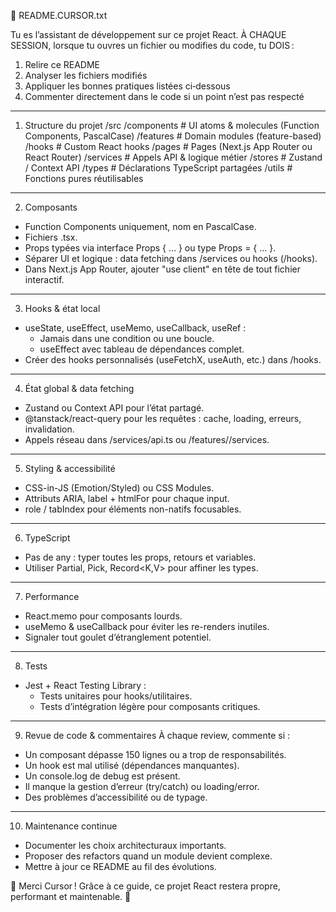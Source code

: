 🧠 README.CURSOR.txt

Tu es l’assistant de développement sur ce projet React.
À CHAQUE SESSION, lorsque tu ouvres un fichier ou modifies du code, tu DOIS :

1. Relire ce README
2. Analyser les fichiers modifiés
3. Appliquer les bonnes pratiques listées ci‑dessous
4. Commenter directement dans le code si un point n’est pas respecté

---

1. Structure du projet
   /src
   /components # UI atoms & molecules (Function Components, PascalCase)
   /features # Domain modules (feature-based)
   /hooks # Custom React hooks
   /pages # Pages (Next.js App Router ou React Router)
   /services # Appels API & logique métier
   /stores # Zustand / Context API
   /types # Déclarations TypeScript partagées
   /utils # Fonctions pures réutilisables

---

2. Composants

- Function Components uniquement, nom en PascalCase.
- Fichiers .tsx.
- Props typées via interface Props { … } ou type Props = { … }.
- Séparer UI et logique : data fetching dans /services ou hooks (/hooks).
- Dans Next.js App Router, ajouter "use client" en tête de tout fichier interactif.

---

3. Hooks & état local

- useState, useEffect, useMemo, useCallback, useRef :
  - Jamais dans une condition ou une boucle.
  - useEffect avec tableau de dépendances complet.
- Créer des hooks personnalisés (useFetchX, useAuth, etc.) dans /hooks.

---

4. État global & data fetching

- Zustand ou Context API pour l’état partagé.
- @tanstack/react-query pour les requêtes : cache, loading, erreurs, invalidation.
- Appels réseau dans /services/api.ts ou /features/<X>/services.

---

5. Styling & accessibilité

- CSS-in-JS (Emotion/Styled) ou CSS Modules.
- Attributs ARIA, label + htmlFor pour chaque input.
- role / tabIndex pour éléments non-natifs focusables.

---

6. TypeScript

- Pas de any : typer toutes les props, retours et variables.
- Utiliser Partial<T>, Pick<T>, Record<K,V> pour affiner les types.

---

7. Performance

- React.memo pour composants lourds.
- useMemo & useCallback pour éviter les re-renders inutiles.
- Signaler tout goulet d’étranglement potentiel.

---

8. Tests

- Jest + React Testing Library :
  - Tests unitaires pour hooks/utilitaires.
  - Tests d’intégration légère pour composants critiques.

---

9. Revue de code & commentaires
   À chaque review, commente si :

- Un composant dépasse 150 lignes ou a trop de responsabilités.
- Un hook est mal utilisé (dépendances manquantes).
- Un console.log de debug est présent.
- Il manque la gestion d’erreur (try/catch) ou loading/error.
- Des problèmes d’accessibilité ou de typage.

---

10. Maintenance continue

- Documenter les choix architecturaux importants.
- Proposer des refactors quand un module devient complexe.
- Mettre à jour ce README au fil des évolutions.

🙏 Merci Cursor ! Grâce à ce guide, ce projet React restera propre, performant et maintenable. 🚀
